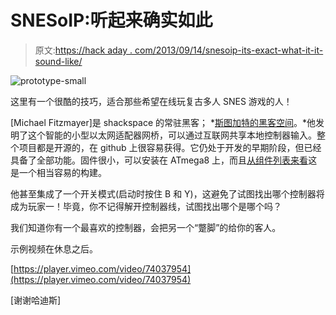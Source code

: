 # SNESoIP:听起来确实如此

> 原文:[https://hack aday . com/2013/09/14/snesoip-its-exact-what-it-it-sound-like/](https://hackaday.com/2013/09/14/snesoip-its-exactly-what-it-sounds-like/)

![prototype-small](../Images/a5ac6569dc4e32c507dd1f3b59d7807e.png)

这里有一个很酷的技巧，适合那些希望在线玩复古多人 SNES 游戏的人！

[Michael Fitzmayer]是 shackspace 的常驻黑客； *[斯图加特的黑客空间](http://shackspace.de/)。*他发明了这个智能的小型以太网适配器网桥，可以通过互联网共享本地控制器输入。整个项目都是开源的，在 github 上很容易获得。它仍处于开发的早期阶段，但已经具备了全部功能。固件很小，可以安装在 ATmega8 上，而且[从组件列表来看](https://github.com/mupfelofen-de/SNESoIP/blob/master/hardware/rev01/docs/partlist.md)这是一个相当容易的构建。

他甚至集成了一个开关模式(启动时按住 B 和 Y)，这避免了试图找出哪个控制器将成为玩家一！毕竟，你不记得解开控制器线，试图找出哪个是哪个吗？

我们知道你有一个最喜欢的控制器，会把另一个“蹩脚”的给你的客人。

示例视频在休息之后。

[https://player.vimeo.com/video/74037954](https://player.vimeo.com/video/74037954)

[谢谢哈迪斯]